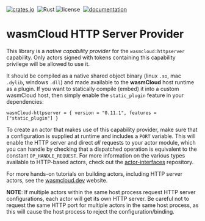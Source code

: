 [![crates.io](https://img.shields.io/crates/v/wasmcloud-httpserver.svg)](https://crates.io/crates/wasmcloud-httpserver)&nbsp;
![Rust](https://github.com/wasmcloud/capability-providers/workflows/HTTPSERVER/badge.svg)
![license](https://img.shields.io/crates/l/wasmcloud-httpserver.svg)&nbsp;
[![documentation](https://docs.rs/wasmcloud-httpserver/badge.svg)](https://docs.rs/wasmcloud-httpserver)

# wasmCloud HTTP Server Provider

This library is a _native capability provider_ for the `wasmcloud:httpserver` capability. Only actors signed with tokens containing this capability privilege will be allowed to use it. 

It should be compiled as a native shared object binary (linux `.so`, mac `.dylib`, windows `.dll`) and made available to the **wasmCloud** host runtime as a plugin. If you want to statically compile (embed) it into a custom wasmCloud host, then simply enable the `static_plugin` feature in your dependencies:

```
wasmCloud-httpserver = { version = "0.11.1", features = ["static_plugin"] }
```

To create an actor that makes use of this capability provider, make sure that a configuration is supplied at runtime and includes a `PORT` variable. This will enable the HTTP server and direct _all_ requests to your actor module, which you can handle by checking that a dispatched operation is equivalent to the constant `OP_HANDLE_REQUEST`. For more information on the various types available to HTTP-based actors, check out the [actor-interfaces](https://github.com/wasmcloud/actor-interfaces) repository.

For more hands-on tutorials on building actors, including HTTP server actors, see the [wasmcloud.dev](https://wasmcloud.dev) website.

**NOTE**: If multiple actors within the same host process request HTTP server configurations, 
each actor will get its own HTTP server. Be careful not to request the same HTTP port for multiple actors in the same host process, as this will cause the host process to reject the configuration/binding.
